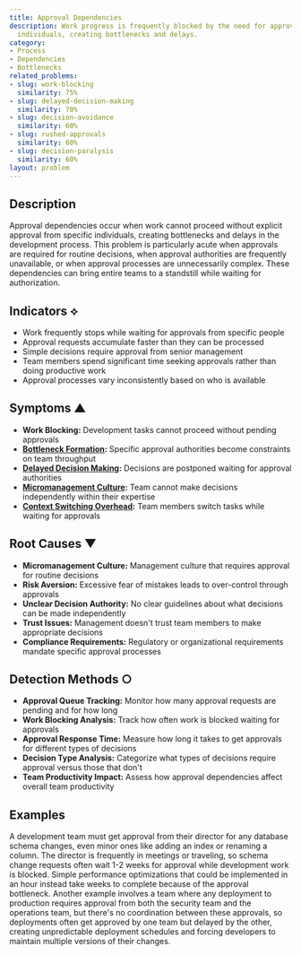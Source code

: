 ```yaml
---
title: Approval Dependencies
description: Work progress is frequently blocked by the need for approvals from specific
  individuals, creating bottlenecks and delays.
category:
- Process
- Dependencies
- Bottlenecks
related_problems:
- slug: work-blocking
  similarity: 75%
- slug: delayed-decision-making
  similarity: 70%
- slug: decision-avoidance
  similarity: 60%
- slug: rushed-approvals
  similarity: 60%
- slug: decision-paralysis
  similarity: 60%
layout: problem
---
```


## Description

Approval dependencies occur when work cannot proceed without explicit approval from specific individuals, creating bottlenecks and delays in the development process. This problem is particularly acute when approvals are required for routine decisions, when approval authorities are frequently unavailable, or when approval processes are unnecessarily complex. These dependencies can bring entire teams to a standstill while waiting for authorization.

## Indicators ⟡

- Work frequently stops while waiting for approvals from specific people
- Approval requests accumulate faster than they can be processed
- Simple decisions require approval from senior management
- Team members spend significant time seeking approvals rather than doing productive work
- Approval processes vary inconsistently based on who is available

## Symptoms ▲

- **Work Blocking:** Development tasks cannot proceed without pending approvals
- **[Bottleneck Formation](bottleneck-formation.md):** Specific approval authorities become constraints on team throughput
- **[Delayed Decision Making](delayed-decision-making.md):** Decisions are postponed waiting for approval authorities
- **[Micromanagement Culture](micromanagement-culture.md):** Team cannot make decisions independently within their expertise
- **[Context Switching Overhead](context-switching-overhead.md):** Team members switch tasks while waiting for approvals

## Root Causes ▼

- **Micromanagement Culture:** Management culture that requires approval for routine decisions
- **Risk Aversion:** Excessive fear of mistakes leads to over-control through approvals
- **Unclear Decision Authority:** No clear guidelines about what decisions can be made independently
- **Trust Issues:** Management doesn't trust team members to make appropriate decisions
- **Compliance Requirements:** Regulatory or organizational requirements mandate specific approval processes

## Detection Methods ○

- **Approval Queue Tracking:** Monitor how many approval requests are pending and for how long
- **Work Blocking Analysis:** Track how often work is blocked waiting for approvals
- **Approval Response Time:** Measure how long it takes to get approvals for different types of decisions
- **Decision Type Analysis:** Categorize what types of decisions require approval versus those that don't
- **Team Productivity Impact:** Assess how approval dependencies affect overall team productivity

## Examples

A development team must get approval from their director for any database schema changes, even minor ones like adding an index or renaming a column. The director is frequently in meetings or traveling, so schema change requests often wait 1-2 weeks for approval while development work is blocked. Simple performance optimizations that could be implemented in an hour instead take weeks to complete because of the approval bottleneck. Another example involves a team where any deployment to production requires approval from both the security team and the operations team, but there's no coordination between these approvals, so deployments often get approved by one team but delayed by the other, creating unpredictable deployment schedules and forcing developers to maintain multiple versions of their changes.